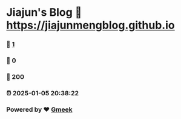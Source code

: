 # Jiajun's Blog :link: https://jiajunmengblog.github.io 
### :page_facing_up: [1](https://jiajunmengblog.github.io/tag.html) 
### :speech_balloon: 0 
### :hibiscus: 200 
### :alarm_clock: 2025-01-05 20:38:22 
### Powered by :heart: [Gmeek](https://github.com/Meekdai/Gmeek)
